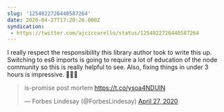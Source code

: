 ```yaml
---
slug: '1254822726440587264'
date: 2020-04-27T17:20:26.000Z
syndication:
 - https://twitter.com/ajciccarello/status/1254822726440587264
---
```


I really respect the responsibility this library author took to write this up. Switching to es6 imports is going to require a lot of education of the node community so this is really helpful to see. Also, fixing things in under 3 hours is impressive. 👏👏👏 <blockquote class="twitter-tweet"><p lang="en" dir="ltr">is-promise post mortem <a href="https://t.co/ysoa4NDUIN">https://t.co/ysoa4NDUIN</a></p>&mdash; Forbes Lindesay (@ForbesLindesay) <a href="https://twitter.com/ForbesLindesay/status/1254788389942915075?ref_src=twsrc%5Etfw">April 27, 2020</a></blockquote>


<script async src="https://platform.twitter.com/widgets.js" charset="utf-8"></script>
